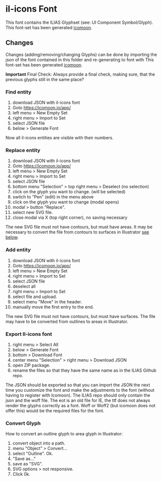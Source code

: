 # il-icons Font
This font contains the ILIAS Glyphset (see: UI Component Symbol/Glyph).
This font-set has been generated [icomoon](https://icomoon.io/app). 

## Changes
Changes (adding/removing/changing Glyphs) can be done by importing the json of the font
contained in this folder and re-generating to font with This font-set has 
been generated [icomoon](https://icomoon.io/app).

**Important** Final Check: Always provide a final check, making sure, that the previous glyphs still in the same place?


### Find entity

1. download JSON with il-icons font 
2. Goto https://icomoon.io/app/
3. left menu > New Empty Set
4. right menu > Import to Set
5. select JSON file
6. below > Generate Font

Now all il-icons entities are visible with their numbers.


### Replace entity

1. download JSON with il-icons font
2. Goto https://icomoon.io/app/
3. left menu > New Empty Set
4. right menu > Import to Set
5. select JSON file
6. bottom menu "Selection" > top right menu > Deselect (no selection)
7. click on the glyph you want to change. (will be selected)
8. switch to "Pen" (edit) in the menu above
9. click on the glyph you want to change (modal opens)
10. modal > button "Replace".
11. select new SVG file.
12. close modal via X (top right corner), no saving necessary

The new SVG file must not have contours, but must have areas. It may be necessary to convert the file from contours 
to surfaces in Illustrator [see below](#convert-glyph).

### Add entity
1. download JSON with il-icons font
2. Goto https://icomoon.io/app/
3. left menu > New Empty Set
4. right menu > Import to Set
5. select JSON file
6. deselect all
7. right menu > Import to Set
8. select file and upload.
9. select menu "Move" in the header.
10. manually move the first entry to the end.

The new SVG file must not have contours, but must have surfaces. The file may have to be converted from outlines 
to areas in Illustrator.

### Export Il-icons font
1. right menu > Select All
2. below > Generate Font
3. bottom > Download Font
4. center menu "Selection" > right menu > Download JSON
5. open ZIP package.
6. rename the files so that they have the same name as in the ILIAS Github repo.

The JSON should be exported so that you can import the JSON the next time you customize the font and make the adjustments 
to the font (without having to register with Icomoon). The ILIAS repo should only contain the json and the woff file. 
The eot is an old file for IE, the ttf does not always render the glyphs correctly as a font. 
Woff or Woff2 (but icomoon does not offer this) would be the required files for the font.

### Convert Glyph

How to convert an outline glyph to area glyph in Illustrator:
1. convert object into a path.
2. menu "Object" > Convert...
3. select "Outline". Ok.
4. "Save as..."
5. save as "SVG".
6. SVG options > not responsive.
7. Click 0k.